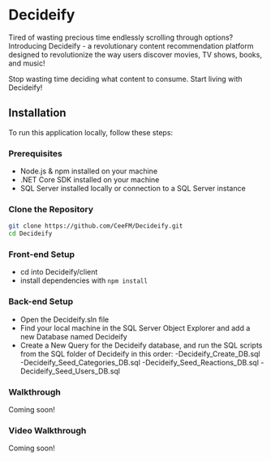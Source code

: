 # Decideify

Tired of wasting precious time endlessly scrolling through options? Introducing Decideify - a revolutionary content recommendation platform designed to revolutionize the way users discover movies, TV shows, books, and music! 

Stop wasting time deciding what content to consume. Start living with Decideify!

## Installation

To run this application locally, follow these steps:

### Prerequisites

- Node.js & npm installed on your machine
- .NET Core SDK installed on your machine
- SQL Server installed locally or connection to a SQL Server instance

### Clone the Repository

```bash
git clone https://github.com/CeeFM/Decideify.git
cd Decideify
```

### Front-end Setup

- cd into Decideify/client
- install dependencies with `npm install`

### Back-end Setup
- Open the Decideify.sln file
- Find your local machine in the SQL Server Object Explorer and add a new Database named Decideify
- Create a New Query for the Decideify database, and run the SQL scripts from the SQL folder of Decideify in this order:
  -Decideify_Create_DB.sql	
  -Decideify_Seed_Categories_DB.sql
	-Decideify_Seed_Reactions_DB.sql
	-Decideify_Seed_Users_DB.sql

### Walkthrough
Coming soon!

### Video Walkthrough
Coming soon!
